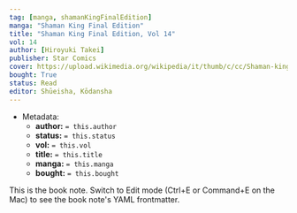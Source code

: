 ```yaml
---
tag: [manga, shamanKingFinalEdition]
manga: "Shaman King Final Edition"
title: "Shaman King Final Edition, Vol 14"
vol: 14
author: [Hiroyuki Takei]
publisher: Star Comics
cover: https://upload.wikimedia.org/wikipedia/it/thumb/c/cc/Shaman-king.jpg/1280px-Shaman-king.jpg
bought: True
status: Read
editor: Shūeisha, Kōdansha
---
```



- Metadata:
	- **author:** `= this.author`
	- **status:** `= this.status`
	- **vol:** `= this.vol`
	- **title:** `= this.title`
	- **manga:** `= this.manga`
	- **bought:** `= this.bought`

This is the book note. Switch to Edit mode (Ctrl+E or Command+E on the Mac) to see the book note's YAML frontmatter.